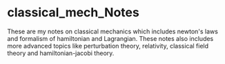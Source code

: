 # classical_mech_Notes
These are my notes on classical mechanics which includes newton's laws and formalism of hamiltonian and Lagrangian. These notes also includes more advanced topics like perturbation theory, relativity, classical field theory and hamiltonian-jacobi theory.

